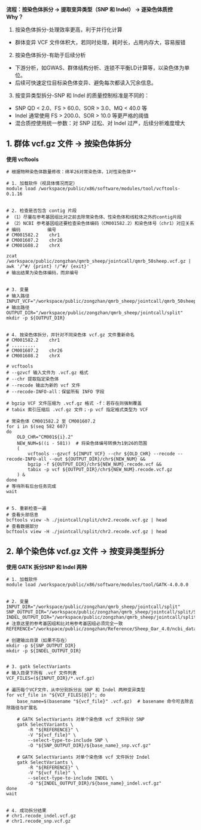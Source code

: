 **流程：按染色体拆分 → 提取变异类型（SNP 和 Indel） → 逐染色体质控**  
**Why？**  
1. 按染色体拆分-处理效率更高，利于并行化计算
- 群体变异 VCF 文件体积大，若同时处理，耗时长，占用内存大，容易报错
2. 按染色体拆分-有助于后续分析
- 下游分析，如GWAS、群体结构分析、连锁不平衡LD计算等，以染色体为单位。
- 后续可快速定位目标染色体变异、避免每次都读入冗余信息。
3. 按变异类型拆分-SNP 和 Indel 的质量控制标准是不同的：
- SNP	QD < 2.0、FS > 60.0、SOR > 3.0、MQ < 40.0 等
- Indel	通常使用 FS > 200.0、SOR > 10.0 等更严格的阈值
- 混合质控使用统一参数：对 SNP 过松、对 Indel 过严，后续分析难度增大


## 1. 群体 vcf.gz 文件 → 按染色体拆分
**使用 vcftools**
```
# 根据物种染色体数量修改：绵羊26对常染色体，1对性染色体**

# 1. 加载软件（视具体情况而定）
module load /workspace/public/x86/software/modules/tool/vcftools-0.1.16 


# 2. 检查是否包含 contig 片段
# （1）尽量在参考基因组比对之前去除常染色体、性染色体和线粒体之外的contig片段
# （2）NCBI 参考基因组还要检查染色体编码（CM001582.2）和染色体号（chr1）对应关系
# 编码          编号
# CM001582.2    chr1
# CM001607.2    chr26
# CM001608.2    chrX

zcat /workspace/public/zongzhan/qmrb_sheep/jointcall/qmrb_50sheep.vcf.gz | awk '/^#/ {print} !/^#/ {exit}'
# 输出结果为染色体编码，而非编号


# 3. 变量
# 输入路径
INPUT_VCF="/workspace/public/zongzhan/qmrb_sheep/jointcall/qmrb_50sheep.vcf.gz"
# 输出路径
OUTPUT_DIR="/workspace/public/zongzhan/qmrb_sheep/jointcall/split"
mkdir -p ${OUTPUT_DIR}


# 4. 按染色体拆分，并针对不同染色体 vcf.gz 文件重新命名
# CM001582.2    chr1
# .........
# CM001607.2    chr26
# CM001608.2    chrX

# vcftools
# --gzvcf 输入文件为 .vcf.gz 格式
# --chr 提取指定染色体
# --recode 输出为新的 vcf 文件
# --recode-INFO-all：保留所有 INFO 字段

# bgzip VCF 文件压缩为 .vcf.gz 格式 -f：若存在则强制覆盖
# tabix 索引压缩后 .vcf.gz 文件；-p vcf 指定格式类型为 VCF

# 常染色体 CM001582.2 至 CM001607.2
for i in $(seq 582 607)
do
    OLD_CHR="CM001${i}.2"
    NEW_NUM=$((i - 581))  # 将染色体编号转换为1到26的范围
    (
        vcftools --gzvcf ${INPUT_VCF} --chr ${OLD_CHR} --recode --recode-INFO-all --out ${OUTPUT_DIR}/chr${NEW_NUM} &&
        bgzip -f ${OUTPUT_DIR}/chr${NEW_NUM}.recode.vcf &&
        tabix -p vcf ${OUTPUT_DIR}/chr${NEW_NUM}.recode.vcf.gz
    ) & 
done
# 等待所有后台任务完成
wait


# 5. 重新检查一遍
# 查看头部信息
bcftools view -h ./jointcall/split/chr2.recode.vcf.gz | head
# 查看数据部分
bcftools view -H ./jointcall/split/chr2.recode.vcf.gz | head
```



## 2. 单个染色体 vcf.gz 文件 → 按变异类型拆分
**使用 GATK 拆分SNP 和 Indel 两种**
```
# 1. 加载软件
module load /workspace/public/x86/software/modules/tool/GATK-4.0.0.0


# 2. 变量
INPUT_DIR="/workspace/public/zongzhan/qmrb_sheep/jointcall/split"
SNP_OUTPUT_DIR="/workspace/public/zongzhan/qmrb_sheep/jointcall/split/SNP"
INDEL_OUTPUT_DIR="/workspace/public/zongzhan/qmrb_sheep/jointcall/split/indel"
# 注意这里的参考基因组和比对用参考基因组必须完全一致
REFERENCE="/workspace/public/zongzhan/Reference/Sheep_Oar_4.0/ncbi_dataset/data/GCA_000298735.2/GCA_000298735.2_Oar_v4.0_genomic.fna"

# 创建输出目录（如果不存在）
mkdir -p ${SNP_OUTPUT_DIR}
mkdir -p ${INDEL_OUTPUT_DIR}


# 3. gatk SelectVariants
# 输入目录下所有 .vcf 文件列表
VCF_FILES=(${INPUT_DIR}/*.vcf.gz)

# 遍历每个VCF文件，从中分别拆分出 SNP 和 Indel 两种变异类型
for vcf_file in "${VCF_FILES[@]}"; do
    base_name=$(basename "${vcf_file}" .vcf.gz)  # basename 命令可去除去除路径与扩展名
    
    # GATK SelectVariants 对单个染色体 vcf 文件拆分 SNP
    gatk SelectVariants \
        -R "${REFERENCE}" \
        -V "${vcf_file}" \
        --select-type-to-include SNP \
        -O "${SNP_OUTPUT_DIR}/${base_name}_snp.vcf.gz"

    # GATK SelectVariants 对单个染色体 vcf 文件拆分 Indel
    gatk SelectVariants \
        -R "${REFERENCE}" \
        -V "${vcf_file}" \
        --select-type-to-include INDEL \
        -O "${INDEL_OUTPUT_DIR}/${base_name}_indel.vcf.gz"
done
wait


# 4. 成功拆分结果
# chr1.recode_indel.vcf.gz
# chr1.recode_snp.vcf.gz
```




